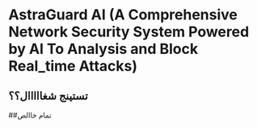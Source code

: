 # AstraGuard AI (A Comprehensive Network Security System Powered by AI To Analysis and Block Real_time Attacks)


 ## تستينج شغااااال؟؟

 
 ##تمام خاالص
